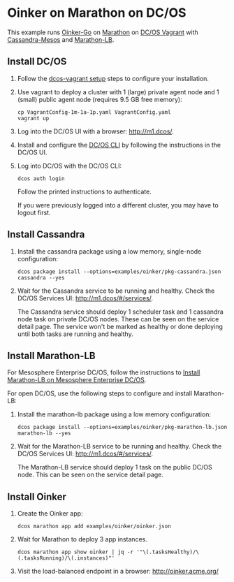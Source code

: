 # Oinker on Marathon on DC/OS

This example runs [Oinker-Go](https://github.com/mesosphere/oinker-go) on [Marathon](https://mesosphere.github.io/marathon/) on [DC/OS Vagrant](https://github.com/dcos/dcos-vagrant) with [Cassandra-Mesos](https://github.com/mesosphere/cassandra-mesos) and [Marathon-LB](https://github.com/mesosphere/marathon-lb).


## Install DC/OS

1. Follow the [dcos-vagrant setup](https://github.com/dcos/dcos-vagrant#setup) steps to configure your installation.
1. Use vagrant to deploy a cluster with 1 (large) private agent node and 1 (small) public agent node (requires 9.5 GB free memory):

    ```
    cp VagrantConfig-1m-1a-1p.yaml VagrantConfig.yaml
    vagrant up
    ```

1. Log into the DC/OS UI with a browser: <http://m1.dcos/>.
1. Install and configure the [DC/OS CLI](https://dcos.io/docs/latest/usage/cli/) by following the instructions in the DC/OS UI.
1. Log into DC/OS with the DC/OS CLI:

    ```
    dcos auth login
    ```

    Follow the printed instructions to authenticate.

    If you were previously logged into a different cluster, you may have to logout first.


## Install Cassandra

1. Install the cassandra package using a low memory, single-node configuration:

    ```
    dcos package install --options=examples/oinker/pkg-cassandra.json cassandra --yes
    ```
1. Wait for the Cassandra service to be running and healthy. Check the DC/OS Services UI: <http://m1.dcos/#/services/>.

    The Cassandra service should deploy 1 scheduler task and 1 cassandra node task on private DC/OS nodes.
    These can be seen on the service detail page.
    The service won't be marked as healthy or done deploying until both tasks are running and healthy.


## Install Marathon-LB

For Mesosphere Enterprise DC/OS, follow the instructions to [Install Marathon-LB on Mesosphere Enterprise DC/OS](enterprise-mlb.md).

For open DC/OS, use the following steps to configure and install Marathon-LB:

1. Install the marathon-lb package using a low memory configuration:

    ```
    dcos package install --options=examples/oinker/pkg-marathon-lb.json marathon-lb --yes
    ```
1. Wait for the Marathon-LB service to be running and healthy. Check the DC/OS Services UI: <http://m1.dcos/#/services/>.

    The Marathon-LB service should deploy 1 task on the public DC/OS node. This can be seen on the service detail page.


## Install Oinker

1. Create the Oinker app:

    ```
    dcos marathon app add examples/oinker/oinker.json
    ```
1. Wait for Marathon to deploy 3 app instances.

    ```
    dcos marathon app show oinker | jq -r '"\(.tasksHealthy)/\(.tasksRunning)/\(.instances)"'
    ```
1. Visit the load-balanced endpoint in a browser: <http://oinker.acme.org/>
